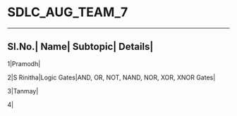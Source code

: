 # SDLC_AUG_TEAM_7
------------------------------------
Sl.No.| Name| Subtopic| Details| 
------------------------------------
1|Pramodh|

2|S Rinitha|Logic Gates|AND, OR, NOT, NAND, NOR, XOR, XNOR Gates|

3|Tanmay|

4|

